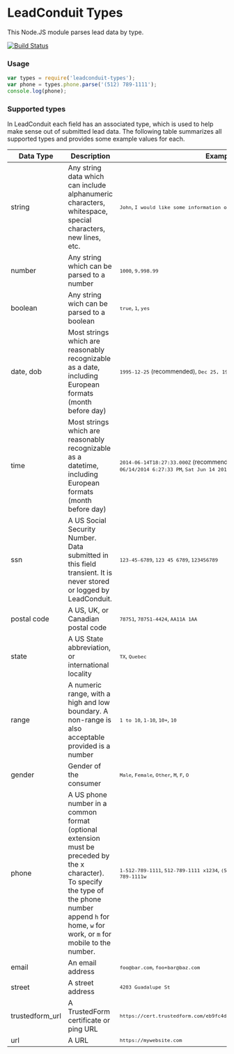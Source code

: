 # LeadConduit Types

This Node.JS module parses lead data by type.

[![Build Status](https://github.com/activeprospect/leadconduit-types/workflows/Node.js%20CI/badge.svg?branch=master)](https://github.com/activeprospect/leadconduit-types/actions)

### Usage

```javascript
var types = require('leadconduit-types');
var phone = types.phone.parse('(512) 789-1111');
console.log(phone);
```

### Supported types

In LeadConduit each field has an associated type, which is used to help make sense out of submitted lead data. The following table summarizes all supported types and provides some example values for each.


| Data Type       | Description                                                                                                                                                                                                | Examples                                                                                            |
|-----------------|------------------------------------------------------------------------------------------------------------------------------------------------------------------------------------------------------------|-----------------------------------------------------------------------------------------------------|
| string          | Any string data which can include alphanumeric characters, whitespace, special characters, new lines, etc.                                                                                                 | <sub>`John`, `I would like some information on your product`, `0123`</sub>                          |
| number          | Any string which can be parsed to a number                                                                                                                                                                 | <sub>`1000`, `9,998.99`</sub>                                                                        |                                                                    |
| boolean         | Any string wich can be parsed to a boolean                                                                                                                                                                 | <sub>`true`, `1`, `yes`</sub>                                                                       |
| date, dob       | Most strings which are reasonably recognizable as a date, including European formats (month before day)                                                                                                    | <sub>`1995-12-25` (recommended), `Dec 25, 1995`, `12/25/1995`, `25/12/1995`</sub>                   |
| time            | Most strings which are reasonably recognizable as a datetime, including European formats (month before day)                                                                                                | <sub>`2014-06-14T18:27:33.000Z` (recommended), `2014-06-14T18:27:33Z`, `06/14/2014 6:27:33 PM`, `Sat Jun 14 2014 13:27:33 GMT-0500 (CDT)`</sub>                   |
| ssn             | A US Social Security Number. Data submitted in this field transient. It is never stored or logged by LeadConduit.                                                                                          | <sub>`123-45-6789`, `123 45 6789`, `123456789`</sub>                                                |
| postal code     | A US, UK, or Canadian postal code                                                                                                                                                                          | <sub>`78751`, `78751-4424`, `AA11A 1AA`</sub>                                                       |
| state           | A US State abbreviation, or international locality                                                                                                                                                         | <sub>`TX`, `Quebec`</sub>                                                                           |
| range           | A numeric range, with a high and low boundary. A non-range is also acceptable provided is a number                                                                                                         | <sub>`1 to 10`, `1-10`, `10+`, `10`</sub>                                                           |
| gender          | Gender of the consumer                                                                                                                                                                                     | <sub>`Male`, `Female`, `Other`, `M`, `F`, `O`</sub>                                                 |
| phone           | A US phone number in a common format (optional extension must be preceded by the x character). To specify the type of the phone number append `h` for home, `w` for work, or `m` for mobile to the number. | <sub>`1-512-789-1111`, `512-789-1111 x1234`, `(512) 789-1111h`, `5127891111m`, `(512) 789-1111w`</sub> |
| email           | An email address                                                                                                                                                                                           | <sub>`foo@bar.com`, `foo+bar@baz.com`</sub>                                                         |
| street          | A street address                                                                                                                                                                                           | <sub>`4203 Guadalupe St`</sub>                                                                      |
| trustedform_url | A TrustedForm certificate or ping URL                                                                                                                                                                      | <sub>`https://cert.trustedform.com/eb9fc4dd9bed9ad451a5648946cf4bf09b5bb947`</sub>                                       |
| url             | A URL                                                                                                                                                                                                      | <sub>`https://mywebsite.com`</sub>                                                                  |

